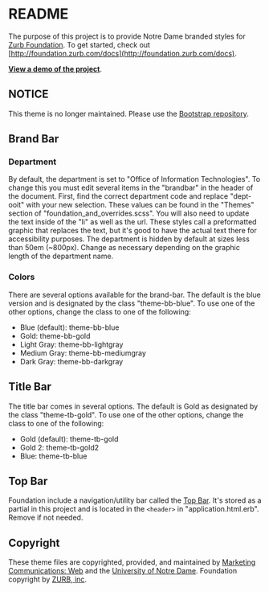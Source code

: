 # README

The purpose of this project is to provide Notre Dame branded styles for [Zurb Foundation](http://foundation.zurb.com/). To get started, check out [http://foundation.zurb.com/docs](http://foundation.zurb.com/docs).

**[View a demo of the project](http://ndwebgroup.github.io/nd-example/)**.

## NOTICE

This theme is no longer maintained. Please use the [Bootstrap repository](https://github.com/ndwebgroup/nd_bootstrap).

## Brand Bar

### Department

By default, the department is set to "Office of Information Technologies". To change this you must edit several items in the "brandbar" in the header of the document. First, find the correct department code and replace "dept-ooit" with your new selection. These values can be found in the "Themes" section of "foundation_and_overrides.scss". You will also need to update the text inside of the "li" as well as the url. These styles call a preformatted graphic that replaces the text, but it's good to have the actual text there for accessibility purposes. The department is hidden by default at sizes less than 50em (~800px). Change as necessary depending on the graphic length of the department name.

### Colors

There are several options available for the brand-bar. The default is the blue version and is designated by the class "theme-bb-blue". To use one of the other options, change the class to one of the following:

- Blue (default): theme-bb-blue
- Gold: theme-bb-gold
- Light Gray: theme-bb-lightgray
- Medium Gray: theme-bb-mediumgray
- Dark Gray: theme-bb-darkgray

## Title Bar

The title bar comes in several options. The default is Gold as designated by the class "theme-tb-gold". To use one of the other options, change the class to one of the following:

- Gold (default): theme-tb-gold
- Gold 2: theme-tb-gold2
- Blue: theme-tb-blue

## Top Bar

Foundation include a navigation/utility bar called the [Top Bar](http://foundation.zurb.com/docs/components/topbar.html). It's stored as a partial in this project and is located in the `<header>` in "application.html.erb". Remove if not needed.

## Copyright

These theme files are copyrighted, provided, and maintained by [Marketing Communications: Web](http://marcomm.nd.edu/web/) and the [University of Notre Dame](http://www.nd.edu/). Foundation copyright by [ZURB, inc](http://zurb.com/).
